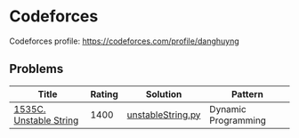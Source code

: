 # Codeforces
Codeforces profile: https://codeforces.com/profile/danghuyng

## Problems
|     Title     |   Rating  |    Solution   |Pattern|
|---------------|---------------|---------------|---------------|
|[1535C. Unstable String](https://codeforces.com/problemset/problem/1535/C)|1400|[unstableString.py](https://github.com/danghuybk/Data-structure-and-Algorithm/blob/main/Codeforces/1535C/unstableString.py)|Dynamic Programming|
